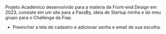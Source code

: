 Projeto Acadêmico desenvolvido para a matéria de Front-end Design em 2023, consiste em um site para a PassBy, idéia de Startup minha e do meu grupo para o Challenge da Fiap.
- Preencher a tela de cadastro e adicionar senha e email de sua escolha.
